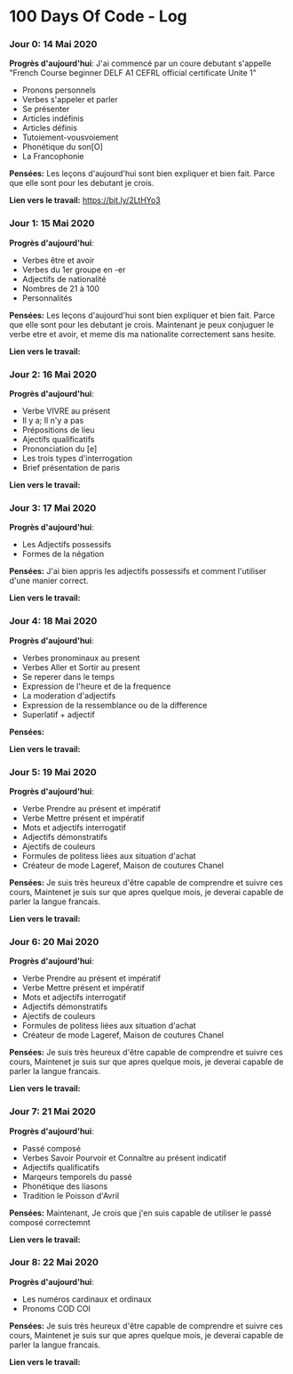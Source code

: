 
#  100 Days Of Code - Log

###  Jour 0: 14 Mai 2020

**Progrès d'aujourd'hui**: J'ai commencé par un coure debutant s'appelle "French Course beginner DELF A1 CEFRL official certificate Unite 1"

* Pronons personnels
* Verbes s'appeler et parler
* Se présenter
* Articles indéfinis
* Articles définis
* Tutoiement-vousvoiement
* Phonétique du son[O]
* La Francophonie


**Pensées:** Les leçons d'aujourd'hui sont bien expliquer et bien fait. Parce que elle sont pour les debutant je crois.

**Lien vers le travail:** https://bit.ly/2LtHYo3


###  Jour 1: 15 Mai 2020

**Progrès d'aujourd'hui**:

* Verbes être et avoir
* Verbes du 1er groupe en -er
* Adjectifs de nationalité
* Nombres de 21 à 100
* Personnalités 


**Pensées:** Les leçons d'aujourd'hui sont bien expliquer et bien fait. Parce que elle sont pour les debutant je crois.
Maintenant je peux conjuguer le verbe etre et avoir, et meme dis ma nationalite correctement sans hesite.

**Lien vers le travail:**


###  Jour 2: 16 Mai 2020

**Progrès d'aujourd'hui**:

* Verbe VIVRE au présent
* Il y a; Il n'y a pas
* Prépositions de lieu
* Ajectifs qualificatifs
* Prononciation du [e]
* Les trois types d'interrogation
* Brief présentation de paris

**Lien vers le travail:**


###  Jour 3: 17 Mai 2020

**Progrès d'aujourd'hui**:

* Les Adjectifs possessifs
* Formes de la négation


**Pensées:** J'ai bien appris les adjectifs possessifs et comment l'utiliser d'une manier correct.

**Lien vers le travail:**


###  Jour 4: 18 Mai 2020

**Progrès d'aujourd'hui**:

* Verbes pronominaux au present
* Verbes Aller et Sortir au present
* Se reperer dans le temps
* Expression de l'heure et de la frequence
* La moderation d'adjectifs
* Expression de la ressemblance ou de la difference
* Superlatif + adjectif


**Pensées:** 

**Lien vers le travail:**


###  Jour 5: 19 Mai 2020

**Progrès d'aujourd'hui**:

* Verbe Prendre au présent et impératif
* Verbe Mettre présent et impératif
* Mots et adjectifs interrogatif
* Adjectifs démonstratifs
* Ajectifs de couleurs
* Formules de politess liées aux situation d'achat
* Créateur de mode Lageref, Maison de coutures Chanel


**Pensées:** Je suis très heureux d'être capable de comprendre et suivre ces cours, Maintenet je suis sur que apres quelque mois, je deverai capable de parler la langue francais.

**Lien vers le travail:**


###  Jour 6: 20 Mai 2020

**Progrès d'aujourd'hui**:

* Verbe Prendre au présent et impératif
* Verbe Mettre présent et impératif
* Mots et adjectifs interrogatif
* Adjectifs démonstratifs
* Ajectifs de couleurs
* Formules de politess liées aux situation d'achat
* Créateur de mode Lageref, Maison de coutures Chanel


**Pensées:** Je suis très heureux d'être capable de comprendre et suivre ces cours, Maintenet je suis sur que apres quelque mois, je deverai capable de parler la langue francais.

**Lien vers le travail:**


###  Jour 7: 21 Mai 2020

**Progrès d'aujourd'hui**:

* Passé composé
* Verbes Savoir Pourvoir et Connaître au présent indicatif
* Adjectifs qualificatifs
* Marqeurs temporels du passé
* Phonétique des liasons
* Tradition le Poisson d'Avril


**Pensées:** Maintenant, Je crois que j'en suis capable de utiliser le passé composé correctemnt

**Lien vers le travail:**



###  Jour 8: 22 Mai 2020

**Progrès d'aujourd'hui**:

* Les numéros cardinaux et ordinaux
* Pronoms COD COI


**Pensées:** Je suis très heureux d'être capable de comprendre et suivre ces cours, Maintenet je suis sur que apres quelque mois, je deverai capable de parler la langue francais.

**Lien vers le travail:**